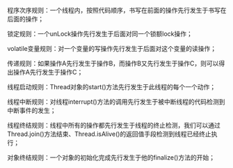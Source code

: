 程序次序规则：一个线程内，按照代码顺序，书写在前面的操作先行发生于书写在后面的操作；

锁定规则：一个unLock操作先行发生于后面对同一个锁额lock操作；

volatile变量规则：对一个变量的写操作先行发生于后面对这个变量的读操作；

传递规则：如果操作A先行发生于操作B，而操作B又先行发生于操作C，则可以得出操作A先行发生于操作C；

线程启动规则：Thread对象的start\(\)方法先行发生于此线程的每个一个动作；

线程中断规则：对线程interrupt\(\)方法的调用先行发生于被中断线程的代码检测到中断事件的发生；

线程终结规则：线程中所有的操作都先行发生于线程的终止检测，我们可以通过Thread.join\(\)方法结束、Thread.isAlive\(\)的返回值手段检测到线程已经终止执行；

对象终结规则：一个对象的初始化完成先行发生于他的finalize\(\)方法的开始；

